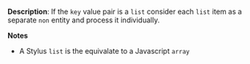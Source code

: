 __Description__: If the `key` value pair is a `list` consider each `list` item as a separate `non` entity and process it individually.

__Notes__

+ A Stylus `list` is the equivalate to a Javascript `array`
